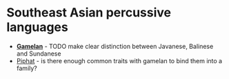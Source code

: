 Southeast Asian percussive languages
===

- [**Gamelan**](parts/gamelan.md) - TODO make clear distinction between Javanese, Balinese and Sundanese
- [Piphat](https://en.wikipedia.org/wiki/Piphat) - is there enough common traits with gamelan to bind them into a family?
